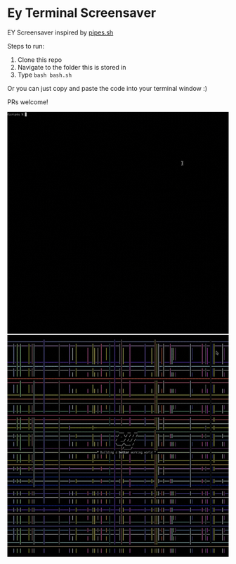 # Ey Terminal Screensaver

EY Screensaver inspired by [pipes.sh](https://github.com/pipeseroni/pipes.sh)

Steps to run:

1. Clone this repo
2. Navigate to the folder this is stored in
3. Type `bash bash.sh`

Or you can just copy and paste the code into your terminal window :)

PRs welcome!

![yellow only screensaver](Ey-yellow-only.gif)
![full colour screensaver](Ey-full-colour.gif)
